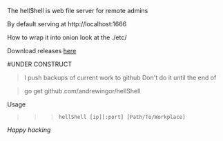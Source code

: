 The hell$hell is web file server for remote admins

By default serving at http://localhost:1666

How to wrap it into onion look at the ./etc/

Download releases [here](https://github.com/andrewingor/hellShell/releases "hell$hell's releases")

#UNDER CONSTRUCT

>I push backups of current work to github
>Don't do it until the end of 

>go get github.com/andrewingor/hellShell


Usage
>>>		hellShell [ip][:port] [Path/To/Workplace]


_Happy hacking_
